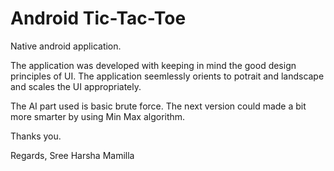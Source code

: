 # Android Tic-Tac-Toe

Native android application.

The application was developed with keeping in mind the good design
principles of UI. The application seemlessly orients to potrait
and landscape and scales the UI appropriately.

The AI part used is basic brute force. The next version
could made a bit more smarter by using Min Max algorithm.

Thanks you.

Regards,
Sree Harsha Mamilla
